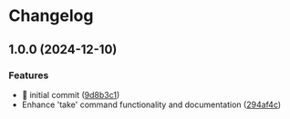 # Changelog

## 1.0.0 (2024-12-10)


### Features

* :tada: initial commit ([9d8b3c1](https://github.com/deblasis/take/commit/9d8b3c11975a43cb12bf33c25fd9e8b26363dff0))
* Enhance 'take' command functionality and documentation ([294af4c](https://github.com/deblasis/take/commit/294af4cabeb3440c8cda8bbf4ac212843e3fb5ff))
